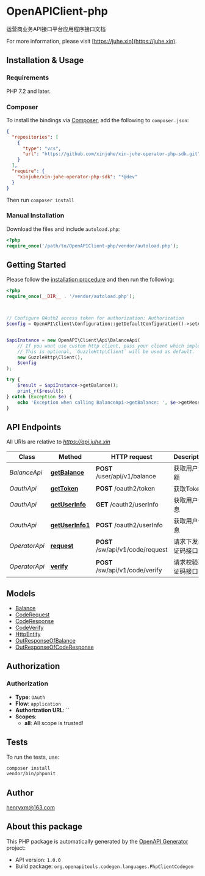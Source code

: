 # OpenAPIClient-php

运营商业务API接口平台应用程序接口文档

For more information, please visit [https://juhe.xin](https://juhe.xin).

## Installation & Usage

### Requirements

PHP 7.2 and later.

### Composer

To install the bindings via [Composer](https://getcomposer.org/), add the following to `composer.json`:

```json
{
  "repositories": [
    {
      "type": "vcs",
      "url": "https://github.com/xinjuhe/xin-juhe-operator-php-sdk.git"
    }
  ],
  "require": {
    "xinjuhe/xin-juhe-operator-php-sdk": "*@dev"
  }
}
```

Then run `composer install`

### Manual Installation

Download the files and include `autoload.php`:

```php
<?php
require_once('/path/to/OpenAPIClient-php/vendor/autoload.php');
```

## Getting Started

Please follow the [installation procedure](#installation--usage) and then run the following:

```php
<?php
require_once(__DIR__ . '/vendor/autoload.php');



// Configure OAuth2 access token for authorization: Authorization
$config = OpenAPI\Client\Configuration::getDefaultConfiguration()->setAccessToken('YOUR_ACCESS_TOKEN');


$apiInstance = new OpenAPI\Client\Api\BalanceApi(
    // If you want use custom http client, pass your client which implements `GuzzleHttp\ClientInterface`.
    // This is optional, `GuzzleHttp\Client` will be used as default.
    new GuzzleHttp\Client(),
    $config
);

try {
    $result = $apiInstance->getBalance();
    print_r($result);
} catch (Exception $e) {
    echo 'Exception when calling BalanceApi->getBalance: ', $e->getMessage(), PHP_EOL;
}

```

## API Endpoints

All URIs are relative to *https://api.juhe.xin*

Class | Method | HTTP request | Description
------------ | ------------- | ------------- | -------------
*BalanceApi* | [**getBalance**](docs/Api/BalanceApi.md#getbalance) | **POST** /user/api/v1/balance | 获取用户余额
*OauthApi* | [**getToken**](docs/Api/OauthApi.md#gettoken) | **POST** /oauth2/token | 获取Token
*OauthApi* | [**getUserInfo**](docs/Api/OauthApi.md#getuserinfo) | **GET** /oauth2/userInfo | 获取用户信息
*OauthApi* | [**getUserInfo1**](docs/Api/OauthApi.md#getuserinfo1) | **POST** /oauth2/userInfo | 获取用户信息
*OperatorApi* | [**request**](docs/Api/OperatorApi.md#request) | **POST** /sw/api/v1/code/request | 请求下发验证码接口
*OperatorApi* | [**verify**](docs/Api/OperatorApi.md#verify) | **POST** /sw/api/v1/code/verify | 请求校验验证码接口

## Models

- [Balance](docs/Model/Balance.md)
- [CodeRequest](docs/Model/CodeRequest.md)
- [CodeResponse](docs/Model/CodeResponse.md)
- [CodeVerify](docs/Model/CodeVerify.md)
- [HttpEntity](docs/Model/HttpEntity.md)
- [OutResponseOfBalance](docs/Model/OutResponseOfBalance.md)
- [OutResponseOfCodeResponse](docs/Model/OutResponseOfCodeResponse.md)

## Authorization

### Authorization

- **Type**: `OAuth`
- **Flow**: `application`
- **Authorization URL**: ``
- **Scopes**: 
    - **all**: All scope is trusted!

## Tests

To run the tests, use:

```bash
composer install
vendor/bin/phpunit
```

## Author

henryxm@163.com

## About this package

This PHP package is automatically generated by the [OpenAPI Generator](https://openapi-generator.tech) project:

- API version: `1.0.0`
- Build package: `org.openapitools.codegen.languages.PhpClientCodegen`
